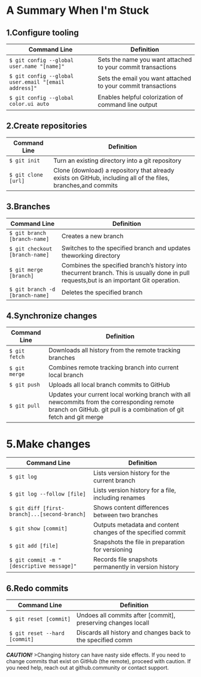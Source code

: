 # A Summary When I'm Stuck

## 1.Configure tooling
| Command Line | Definition |
|---- |---- |
| `$ git config --global user.name "[name]"`| Sets the name you want attached to your commit transactions |
|`$ git config --global user.email "[email address]"`| Sets the email you want attached to your commit transactions|
|`$ git config --global color.ui auto` | Enables helpful colorization of command line output|

## 2.Create repositories
| Command Line | Definition |
|---- |---- |
|`$ git init` | Turn an existing directory into a git repository|
|`$ git clone [url]` | Clone (download) a repository that already exists on GitHub, including all of the files, branches,and commits|

## 3.Branches
| Command Line | Definition |
|---- |---- |
|`$ git branch [branch-name]` | Creates a new branch |
|`$ git checkout [branch-name]`|Switches to the specified branch and updates theworking directory|
|`$ git merge [branch]`|Combines the specified branch’s history into thecurrent branch. This is usually done in pull requests,but is an important Git operation.|
|`$ git branch -d [branch-name]`|Deletes the specified branch|

## 4.Synchronize changes
| Command Line | Definition |
|---- |---- |
|`$ git fetch`| Downloads all history from the remote tracking branches|
|`$ git merge` | Combines remote tracking branch into current local branch|
|`$ git push` | Uploads all local branch commits to GitHub|
|`$ git pull` | Updates your current local working branch with all newcommits from the corresponding remote branch on GitHub. git pull is a combination of git fetch and git merge|


# 5.Make changes
| Command Line | Definition |
|---- |---- |
|`$ git log`| Lists version history for the current branch|
|`$ git log --follow [file]` | Lists version history for a file, including renames|
|`$ git diff [first-branch]...[second-branch]` | Shows content differences between two branches|
|`$ git show [commit]` | Outputs metadata and content changes of the specified commit|
|`$ git add [file]` | Snapshots the file in preparation for versioning|
|`$ git commit -m "[descriptive message]"` | Records file snapshots permanently in version history|

## 6.Redo commits
| Command Line | Definition |
|---- |---- |
|`$ git reset [commit]` | Undoes all commits after [commit], preserving changes locall|
|`$ git reset --hard [commit]` | Discards all history and changes back to the specified comm|


_**CAUTION!**_ >Changing history can have nasty side effects. If you
need to change commits that exist on GitHub (the remote),
proceed with caution. If you need help, reach out at
github.community or contact support.
